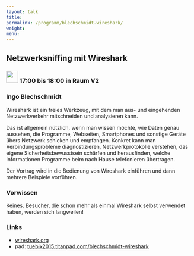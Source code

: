 ```yaml
---
layout: talk
title:
permalink: /programm/blechschmidt-wireshark/
weight: 
menu:
---
```

## Netzwerksniffing&nbsp;mit&nbsp;Wireshark

### <img height = "32" src="../../images/talk.svg"> 17:00 bis 18:00 in Raum V2

### Ingo&nbsp;Blechschmidt

Wireshark ist ein freies Werkzeug, mit dem man aus- und eingehenden Netzwerkverkehr mitschneiden und analysieren kann.

Das ist allgemein nützlich, wenn man wissen möchte, wie Daten genau aussehen, die Programme, Webseiten, Smartphones und sonstige Geräte übers Netzwerk schicken und empfangen.
Konkret kann man Verbindungsprobleme diagnostizieren, Netzwerkprotokolle verstehen, das eigene Sicherheitsbewusstsein schärfen und herausfinden, welche Informationen Programme beim nach Hause telefonieren übertragen.

Der Vortrag wird in die Bedienung von Wireshark einführen und dann mehrere Beispiele vorführen.

### Vorwissen

Keines. Besucher, die schon mehr als einmal Wireshark selbst verwendet haben, werden sich langweilen!

### Links

- <a href="https://www.wireshark.org" target="_blank">wireshark.org</a>
- pad: <a href="https://tuebix2015.titanpad.com/blechschmidt-wireshark" target="_blank">tuebix2015.titanpad.com/blechschmidt-wireshark</a>
